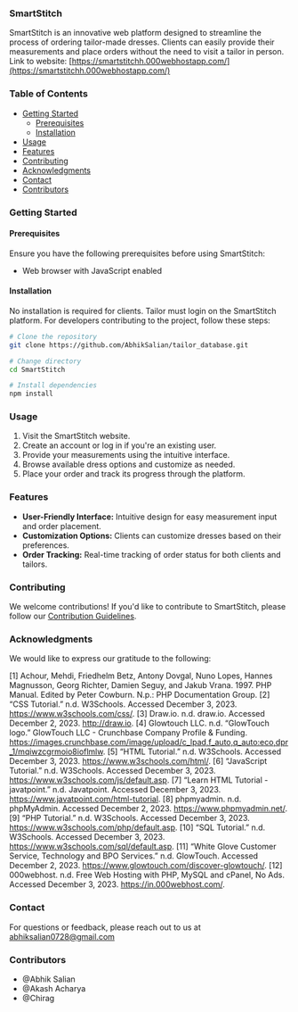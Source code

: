 ### SmartStitch

SmartStitch is an innovative web platform designed to streamline the process of ordering tailor-made dresses. Clients can easily provide their measurements and place orders without the need to visit a tailor in person.
Link to website: [https://smartstitchh.000webhostapp.com/](https://smartstitchh.000webhostapp.com/)
### Table of Contents

- [Getting Started](#getting-started)
  - [Prerequisites](#prerequisites)
  - [Installation](#installation)
- [Usage](#usage)
- [Features](#features)
- [Contributing](#contributing)
- [Acknowledgments](#acknowledgments)
- [Contact](#contact)
- [Contributors](#contributors)

### Getting Started

#### Prerequisites

Ensure you have the following prerequisites before using SmartStitch:

- Web browser with JavaScript enabled

#### Installation

No installation is required for clients. Tailor must login on the SmartStitch platform. For developers contributing to the project, follow these steps:

```bash
# Clone the repository
git clone https://github.com/AbhikSalian/tailor_database.git

# Change directory
cd SmartStitch

# Install dependencies
npm install
```

### Usage

1. Visit the SmartStitch website.
2. Create an account or log in if you're an existing user.
3. Provide your measurements using the intuitive interface.
4. Browse available dress options and customize as needed.
5. Place your order and track its progress through the platform.

### Features

- **User-Friendly Interface:** Intuitive design for easy measurement input and order placement.
- **Customization Options:** Clients can customize dresses based on their preferences.
- **Order Tracking:** Real-time tracking of order status for both clients and tailors.

### Contributing

We welcome contributions! If you'd like to contribute to SmartStitch, please follow our [Contribution Guidelines](CONTRIBUTING.md).

### Acknowledgments

We would like to express our gratitude to the following:

[1]	Achour, Mehdi, Friedhelm Betz, Antony Dovgal, Nuno Lopes, Hannes Magnusson, Georg Richter, Damien Seguy, and Jakub Vrana. 1997. PHP Manual. Edited by Peter Cowburn. N.p.: PHP Documentation Group.
[2]	“CSS Tutorial.” n.d. W3Schools. Accessed December 3, 2023. https://www.w3schools.com/css/.
[3]	Draw.io. n.d. draw.io. Accessed December 2, 2023. http://draw.io.
[4]	Glowtouch LLC. n.d. “GlowTouch logo.” GlowTouch LLC - Crunchbase Company Profile & Funding. https://images.crunchbase.com/image/upload/c_lpad,f_auto,q_auto:eco,dpr_1/mqiwzcgrmoio8ioflmlw.
[5]	“HTML Tutorial.” n.d. W3Schools. Accessed December 3, 2023. https://www.w3schools.com/html/.
[6]	“JavaScript Tutorial.” n.d. W3Schools. Accessed December 3, 2023. https://www.w3schools.com/js/default.asp.
[7]	“Learn HTML Tutorial - javatpoint.” n.d. Javatpoint. Accessed December 3, 2023. https://www.javatpoint.com/html-tutorial.
[8]	phpmyadmin. n.d. phpMyAdmin. Accessed December 2, 2023. https://www.phpmyadmin.net/.
[9]	“PHP Tutorial.” n.d. W3Schools. Accessed December 3, 2023. https://www.w3schools.com/php/default.asp.
[10]	“SQL Tutorial.” n.d. W3Schools. Accessed December 3, 2023. https://www.w3schools.com/sql/default.asp.
[11]	“White Glove Customer Service, Technology and BPO Services.” n.d. GlowTouch. Accessed December 2, 2023. https://www.glowtouch.com/discover-glowtouch/.
[12]	000webhost. n.d. Free Web Hosting with PHP, MySQL and cPanel, No Ads. Accessed December 3, 2023. https://in.000webhost.com/.

### Contact

For questions or feedback, please reach out to us at abhiksalian0728@gmail.com

### Contributors

- @Abhik Salian
- @Akash Acharya
- @Chirag
